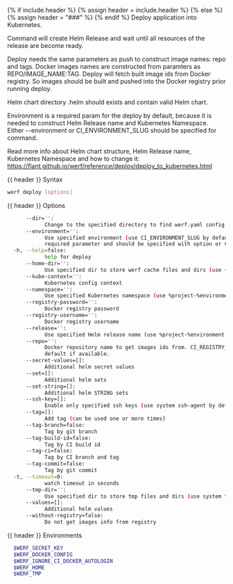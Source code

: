 {% if include.header %}
{% assign header = include.header %}
{% else %}
{% assign header = "###" %}
{% endif %}
Deploy application into Kubernetes.

Command will create Helm Release and wait until all resources of the release are become ready.

Deploy needs the same parameters as push to construct image names: repo and tags. Docker images 
names are constructed from paramters as REPO/IMAGE_NAME:TAG. Deploy will fetch built image ids 
from Docker registry. So images should be built and pushed into the Docker registry prior running 
deploy.

Helm chart directory .helm should exists and contain valid Helm chart.

Environment is a required param for the deploy by default, because it is needed to construct Helm 
Release name and Kubernetes Namespace. Either --environment or CI_ENVIRONMENT_SLUG should be 
specified for command.

Read more info about Helm chart structure, Helm Release name, Kubernetes Namespace and how to 
change it: https://flant.github.io/werf/reference/deploy/deploy_to_kubernetes.html

{{ header }} Syntax

```bash
werf deploy [options]
```

{{ header }} Options

```bash
      --dir='':
            Change to the specified directory to find werf.yaml config
      --environment='':
            Use specified environment (use CI_ENVIRONMENT_SLUG by default). Environment is a 
            required parameter and should be specified with option or CI_ENVIRONMENT_SLUG variable.
  -h, --help=false:
            help for deploy
      --home-dir='':
            Use specified dir to store werf cache files and dirs (use ~/.werf by default)
      --kube-context='':
            Kubernetes config context
      --namespace='':
            Use specified Kubernetes namespace (use %project-%environment template by default)
      --registry-password='':
            Docker registry password
      --registry-username='':
            Docker registry username
      --release='':
            Use specified Helm release name (use %project-%environment template by default)
      --repo='':
            Docker repository name to get images ids from. CI_REGISTRY_IMAGE will be used by 
            default if available.
      --secret-values=[]:
            Additional helm secret values
      --set=[]:
            Additional helm sets
      --set-string=[]:
            Additional helm STRING sets
      --ssh-key=[]:
            Enable only specified ssh keys (use system ssh-agent by default)
      --tag=[]:
            Add tag (can be used one or more times)
      --tag-branch=false:
            Tag by git branch
      --tag-build-id=false:
            Tag by CI build id
      --tag-ci=false:
            Tag by CI branch and tag
      --tag-commit=false:
            Tag by git commit
  -t, --timeout=0:
            watch timeout in seconds
      --tmp-dir='':
            Use specified dir to store tmp files and dirs (use system tmp dir by default)
      --values=[]:
            Additional helm values
      --without-registry=false:
            Do not get images info from registry
```

{{ header }} Environments

```bash
  $WERF_SECRET_KEY                  
  $WERF_DOCKER_CONFIG               
  $WERF_IGNORE_CI_DOCKER_AUTOLOGIN  
  $WERF_HOME                        
  $WERF_TMP                         
```

